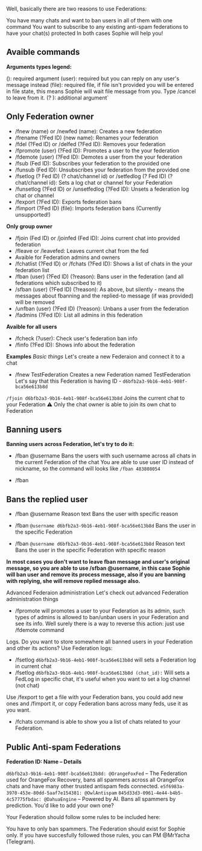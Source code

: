 Well, basically there are two reasons to use Federations:

You have many chats and want to ban users in all of them with one command
You want to subscribe to any existing anti-spam federations to have your chat(s) protected
In both cases Sophie will help you!

## Avaible commands
**Arguments types legend:**

(): required argument
(user): required but you can reply on any user's message instead
(file): required file, if file isn't provided you will be entered in file state, this means Sophie will wait file message from you. Type /cancel to leave from it.
(? ): additional argument`

## Only Federation owner
- /fnew (name) or /newfed (name): Creates a new federation
- /frename (?Fed ID) (new name): Renames your federation
- /fdel (?Fed ID) or /delfed (?Fed ID): Removes your federation
- /fpromote (user) (?Fed ID): Promotes a user to the your federation
- /fdemote (user) (?Fed ID): Demotes a user from the your federation
- /fsub (Fed ID): Subscribes your federation to the provided one
- /funsub (Fed ID): Unsubscribes your federation from the provided one
- /fsetlog (? Fed ID) (? chat/channel id) or /setfedlog (? Fed ID) (? chat/channel id): Sets a log chat or channel for your Federation
- /funsetlog (?Fed ID) or /unsetfedlog (?Fed ID): Unsets a federation log chat or channel
- /fexport (?Fed ID): Exports federation bans
- /fimport (?Fed ID) (file): Imports federation bans (Currently unsupported!)

**Only group owner**
- /fjoin (Fed ID) or /joinfed (Fed ID): Joins current chat into provided federation
- /fleave or /leavefed: Leaves current chat from the fed
- Avaible for Federation admins and owners
- /fchatlist (?Fed ID) or /fchats (?Fed ID): Shows a list of chats in the your federation list
- /fban (user) (?Fed ID) (?reason): Bans user in the federation (and all federations which subscribed to it)
- /sfban (user) (?Fed ID) (?reason): As above, but silently - means the messages about fbanning and the replied-to message (if was provided) will be removed
- /unfban (user) (?Fed ID) (?reason): Unbans a user from the federation
- /fadmins (?Fed ID): List all admins in this federation

**Avaible for all users**
- /fcheck (?user): Check user's federation ban info
- /finfo (?Fed ID): Shows info about the federation

**Examples**
*Basic things*
Let's create a new Federaion and connect it to a chat

- /fnew TestFederation
Creates a new Federation named TestFederation
Let's say that this Federation is having ID - `d6bfb2a3-9b16-4eb1-908f-bca56e613b8d`

`/fjoin d6bfb2a3-9b16-4eb1-908f-bca56e613b8d`
Joins the current chat to your Federation
⚠️ Only the chat owner is able to join its own chat to Federation

## Banning users
**Banning users across Federation, let's try to do it:**

- /fban @username
Bans the users with such username across all chats in the current Federation of the chat
You are able to use user ID instead of nickname, so the command will looks like `/fban 483808054`

- /fban
  
## Bans the replied user

- /fban @username Reason text
Bans the user with specific reason

- /fban `@username d6bfb2a3-9b16-4eb1-908f-bca56e613b8d`
Bans the user in the specific Federation

- /fban `@username d6bfb2a3-9b16-4eb1-908f-bca56e613b8d` Reason text
Bans the user in the specific Federation with specific reason

**In most cases you don't want to leave fban message and user's original message, so you are able to use /sfban @username, in this case Sophie will ban user and remove its process message, also if you are banning with replying, she will remove replied message also.**

Advanced Federaion administration
Let's check out advanced Federation administration things

- /fpromote will promotes a user to your Federation as its admin, such types of admins is allowed to ban/unban users in your Federation and see its info.
Well surely there is a way to reverse this action: just use /fdemote command

Logs. Do you want to store somewhere all banned users in your Federation and other its actions? Use Federation logs:
- /fsetlog `d6bfb2a3-9b16-4eb1-908f-bca56e613b8d` will sets a Federation log in current chat
- /fsetlog `d6bfb2a3-9b16-4eb1-908f-bca56e613b8d (chat_id):` Will sets a FedLog in specific chat, it's useful when you want to set a log channel (not chat)

Use /fexport to get a file with your Federation bans, you could add new ones and /fimport it, or copy Federation bans across many feds, use it as you want.

- /fchats command is able to show you a list of chats related to your Federation.

## Public Anti-spam Federations
**Federation ID: Name – Details**

`d6bfb2a3-9b16-4eb1-908f-bca56e613b8d: @OrangeFoxFed` – The Federation used for OrangeFox Recovery, bans all spammers across all OrangeFox chats and have many other trusted antispam feds connected.
`e5f6983a-3970-453e-80dd-5aaf7e154381: @OwlAntispam`
`845d33d3-0961-4e44-b4b5-4c57775fbdac: @DahuaEngine` – Powered by AI. Bans all spammers by prediction.
You'd like to add your own one?

Your Federation should follow some rules to be included here:

You have to only ban spammers.
The Federation should exist for Sophie only.
If you have succesfully followed those rules, you can PM @MrYacha (Telegram).
